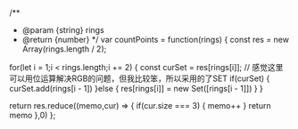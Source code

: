 /**
 * @param {string} rings
 * @return {number}
 */
 var countPoints = function(rings) {
  const res = new Array(rings.length / 2);
  
  for(let i = 1;i < rings.length;i += 2) {
      const curSet = res[rings[i]];
      // 感觉这里可以用位运算解决RGB的问题，但我比较笨，所以采用的了SET
      if(curSet) {
          curSet.add(rings[i - 1])
      }else {
          res[rings[i]] = new Set([rings[i - 1]])
      }
  }
  
  return res.reduce((memo,cur) => {
    if(cur.size === 3) {
      memo++ 
    }
    return memo
  },0)
};